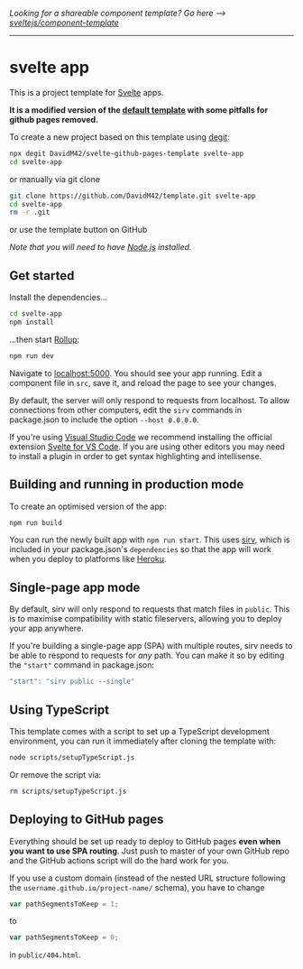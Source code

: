 *Looking for a shareable component template? Go here --> [sveltejs/component-template](https://github.com/sveltejs/component-template)*

---

# svelte app

This is a project template for [Svelte](https://svelte.dev) apps.

**It is a modified version of the [default template](https://github.com/sveltejs/template) with some pitfalls for github pages removed.**

To create a new project based on this template using [degit](https://github.com/Rich-Harris/degit):

```bash
npx degit DavidM42/svelte-github-pages-template svelte-app
cd svelte-app
```

or manually via git clone

```bash
git clone https://github.com/DavidM42/template.git svelte-app
cd svelte-app
rm -r .git
```

or use the template button on GitHub

*Note that you will need to have [Node.js](https://nodejs.org) installed.*


## Get started

Install the dependencies...

```bash
cd svelte-app
npm install
```

...then start [Rollup](https://rollupjs.org):

```bash
npm run dev
```

Navigate to [localhost:5000](http://localhost:5000). You should see your app running. Edit a component file in `src`, save it, and reload the page to see your changes.

By default, the server will only respond to requests from localhost. To allow connections from other computers, edit the `sirv` commands in package.json to include the option `--host 0.0.0.0`.

If you're using [Visual Studio Code](https://code.visualstudio.com/) we recommend installing the official extension [Svelte for VS Code](https://marketplace.visualstudio.com/items?itemName=svelte.svelte-vscode). If you are using other editors you may need to install a plugin in order to get syntax highlighting and intellisense.

## Building and running in production mode

To create an optimised version of the app:

```bash
npm run build
```

You can run the newly built app with `npm run start`. This uses [sirv](https://github.com/lukeed/sirv), which is included in your package.json's `dependencies` so that the app will work when you deploy to platforms like [Heroku](https://heroku.com).


## Single-page app mode

By default, sirv will only respond to requests that match files in `public`. This is to maximise compatibility with static fileservers, allowing you to deploy your app anywhere.

If you're building a single-page app (SPA) with multiple routes, sirv needs to be able to respond to requests for *any* path. You can make it so by editing the `"start"` command in package.json:

```js
"start": "sirv public --single"
```

## Using TypeScript

This template comes with a script to set up a TypeScript development environment, you can run it immediately after cloning the template with:

```bash
node scripts/setupTypeScript.js
```

Or remove the script via:

```bash
rm scripts/setupTypeScript.js
```

## Deploying to GitHub pages

Everything should be set up ready to deploy to GitHub pages **even when you want to use SPA routing**.
Just push to master of your own GitHub repo and the GitHub actions script will do the hard work for you.

If you use a custom domain (instead of the nested URL structure following the `username.github.io/project-name/` schema), you have to change

```javascript
var pathSegmentsToKeep = 1;
```

to

```javascript
var pathSegmentsToKeep = 0;
```

in `public/404.html`.
